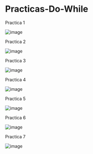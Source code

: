 # Practicas-Do-While

Practica 1

![image](https://github.com/GalerdonxD/Practicas-Do-While/assets/147341276/bbd09880-48e3-4a30-b857-ab90876aac6e)

Practica 2

![image](https://github.com/GalerdonxD/Practicas-Do-While/assets/147341276/45d6e3e3-fca8-4564-a24e-f31ce102d001)

Practica 3

![image](https://github.com/GalerdonxD/Practicas-Do-While/assets/147341276/292e6949-c9c1-45ff-9ce6-da26bc303742)

Practica 4

![image](https://github.com/GalerdonxD/Practicas-Do-While/assets/147341276/0f5ad2ef-4d1a-4fd2-bfe4-6fb6a7a23d4e)

Practica 5

![image](https://github.com/GalerdonxD/Practicas-Do-While/assets/147341276/db9d9b7b-aaa1-4269-893b-5794c42f90f5)

Practica 6

![image](https://github.com/GalerdonxD/Practicas-Do-While/assets/147341276/797ba366-87e9-4ad0-87c1-a603d97d5920)

Practica 7

![image](https://github.com/GalerdonxD/Practicas-Do-While/assets/147341276/29168f0b-2168-44db-8376-ab0c2bf36fe1)

